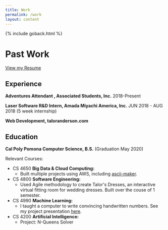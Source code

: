 ```yaml
---
title: Work
permalink: /work
layout: content
---
```

{% include goback.html %}

# Past Work

<a class="button" href="{{site.resume_url}}" target="_blank">View my Resume</a>

## Experience

**Adventures Attendant , Associated Students, Inc.** 2018-Present

**Laser Software R&D Intern, Amada Miyachi America, Inc.** JUN 2018 - AUG 2018 (5 week internship)

**Web Development, taloranderson.com**

## Education

**Cal Poly Pomona Computer Science, B.S.** (Graduation May 2020)

Relevant Courses:

- CS 4650 **Big Data & Cloud Computing:**
  - Built multiple projects using AWS, including [ascii-maker](//ascii-maker.herokuapp.com).
- CS 4800 **Software Engineering:**
  - Used Agile methodology to create Talor's Dresses, an interactive virtual fitting room for wedding dresses. Built over the couse of 1 semester.
- CS 4990 **Machine Learning:**
  - I taught a computer to write convincing handwritten numbers. See my project presentation [here](https://drive.google.com/open?id=1gO9bVLDzAgpKk0cpLVPgiuHNhbdgR6po). 
- CS 4200 **Artificial Intelligence:**
  - Project: N-Queens Solver